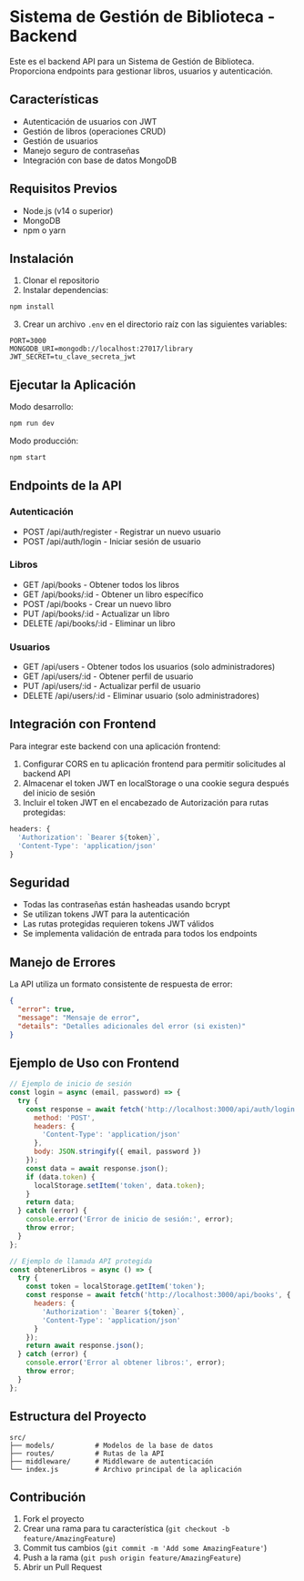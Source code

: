# Sistema de Gestión de Biblioteca - Backend

Este es el backend API para un Sistema de Gestión de Biblioteca. Proporciona endpoints para gestionar libros, usuarios y autenticación.

## Características

- Autenticación de usuarios con JWT
- Gestión de libros (operaciones CRUD)
- Gestión de usuarios
- Manejo seguro de contraseñas
- Integración con base de datos MongoDB

## Requisitos Previos

- Node.js (v14 o superior)
- MongoDB
- npm o yarn

## Instalación

1. Clonar el repositorio
2. Instalar dependencias:
```bash
npm install
```
3. Crear un archivo `.env` en el directorio raíz con las siguientes variables:
```
PORT=3000
MONGODB_URI=mongodb://localhost:27017/library
JWT_SECRET=tu_clave_secreta_jwt
```

## Ejecutar la Aplicación

Modo desarrollo:
```bash
npm run dev
```

Modo producción:
```bash
npm start
```

## Endpoints de la API

### Autenticación
- POST /api/auth/register - Registrar un nuevo usuario
- POST /api/auth/login - Iniciar sesión de usuario

### Libros
- GET /api/books - Obtener todos los libros
- GET /api/books/:id - Obtener un libro específico
- POST /api/books - Crear un nuevo libro
- PUT /api/books/:id - Actualizar un libro
- DELETE /api/books/:id - Eliminar un libro

### Usuarios
- GET /api/users - Obtener todos los usuarios (solo administradores)
- GET /api/users/:id - Obtener perfil de usuario
- PUT /api/users/:id - Actualizar perfil de usuario
- DELETE /api/users/:id - Eliminar usuario (solo administradores)

## Integración con Frontend

Para integrar este backend con una aplicación frontend:

1. Configurar CORS en tu aplicación frontend para permitir solicitudes al backend API
2. Almacenar el token JWT en localStorage o una cookie segura después del inicio de sesión
3. Incluir el token JWT en el encabezado de Autorización para rutas protegidas:
```javascript
headers: {
  'Authorization': `Bearer ${token}`,
  'Content-Type': 'application/json'
}
```

## Seguridad

- Todas las contraseñas están hasheadas usando bcrypt
- Se utilizan tokens JWT para la autenticación
- Las rutas protegidas requieren tokens JWT válidos
- Se implementa validación de entrada para todos los endpoints

## Manejo de Errores

La API utiliza un formato consistente de respuesta de error:
```json
{
  "error": true,
  "message": "Mensaje de error",
  "details": "Detalles adicionales del error (si existen)"
}
```

## Ejemplo de Uso con Frontend

```javascript
// Ejemplo de inicio de sesión
const login = async (email, password) => {
  try {
    const response = await fetch('http://localhost:3000/api/auth/login', {
      method: 'POST',
      headers: {
        'Content-Type': 'application/json'
      },
      body: JSON.stringify({ email, password })
    });
    const data = await response.json();
    if (data.token) {
      localStorage.setItem('token', data.token);
    }
    return data;
  } catch (error) {
    console.error('Error de inicio de sesión:', error);
    throw error;
  }
};

// Ejemplo de llamada API protegida
const obtenerLibros = async () => {
  try {
    const token = localStorage.getItem('token');
    const response = await fetch('http://localhost:3000/api/books', {
      headers: {
        'Authorization': `Bearer ${token}`,
        'Content-Type': 'application/json'
      }
    });
    return await response.json();
  } catch (error) {
    console.error('Error al obtener libros:', error);
    throw error;
  }
};
```

## Estructura del Proyecto

```
src/
├── models/          # Modelos de la base de datos
├── routes/          # Rutas de la API
├── middleware/      # Middleware de autenticación
└── index.js         # Archivo principal de la aplicación
```

## Contribución

1. Fork el proyecto
2. Crear una rama para tu característica (`git checkout -b feature/AmazingFeature`)
3. Commit tus cambios (`git commit -m 'Add some AmazingFeature'`)
4. Push a la rama (`git push origin feature/AmazingFeature`)
5. Abrir un Pull Request 